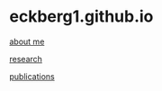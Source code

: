 # eckberg1.github.io

[about me](aboutme.md)

[research](research.md)

[publications](publications.md)
